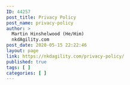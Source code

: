 ```yaml
---
ID: 44257
post_title: Privacy Policy
post_name: privacy-policy
author: >
  Martin Hinshelwood (He/Him)
  nkdAgility.com
post_date: 2020-05-15 22:22:46
layout: page
link: https://nkdagility.com/privacy-policy/
published: true
tags: [ ]
categories: [ ]
---
```

